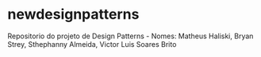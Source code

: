 # newdesignpatterns
Repositorio do projeto de Design Patterns - Nomes: Matheus Haliski, Bryan Strey, Sthephanny Almeida, Victor Luis Soares Brito
